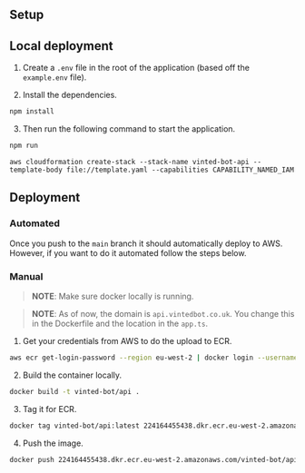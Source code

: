 ## Setup

## Local deployment
1. Create a `.env` file in the root of the application (based off the `example.env` file).

2. Install the dependencies.
```bash
npm install
```

3. Then run the following command to start the application.
```bash
npm run
```

```
aws cloudformation create-stack --stack-name vinted-bot-api --template-body file://template.yaml --capabilities CAPABILITY_NAMED_IAM
```

## Deployment

### Automated

Once you push to the `main` branch it should automatically deploy to AWS. However, if you want to do it automated follow the steps below.

### Manual

> **NOTE**: Make sure docker locally is running.

> **NOTE**: As of now, the domain is `api.vintedbot.co.uk`. You change this in the Dockerfile and the location in the `app.ts`.

1. Get your credentials from AWS to do the upload to ECR.

```bash
aws ecr get-login-password --region eu-west-2 | docker login --username AWS --password-stdin 224164455438.dkr.ecr.eu-west-2.amazonaws.com
```

2. Build the container locally.
```bash
docker build -t vinted-bot/api .
```

3. Tag it for ECR.
```bash
docker tag vinted-bot/api:latest 224164455438.dkr.ecr.eu-west-2.amazonaws.com/vinted-bot/api:latest
```

4. Push the image.
```bash
docker push 224164455438.dkr.ecr.eu-west-2.amazonaws.com/vinted-bot/api:latest
```

